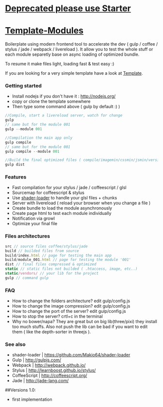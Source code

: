 # [Deprecated please use Starter](https://github.com/Makio64/starter)

# [Template-Modules](https://github.com/Makio64/Template-Modules)

Boilerplate using modern frontend tool to accelerate the dev ( gulp / coffee / stylus / jade / webpack / livereload ). It allow you to test the whole stuff or each module separetly base on async loading of optimized bundle.

To resume it make files light, loading fast & test easy :)

If you are looking for a very simple template have a look at [Template](https://github.com/Makio64/Template).

### Getting started

- Install nodejs if you don't have it : http://nodejs.org/
- copy or clone the template somewhere
- Then type some command above ( gulp by default :) )

```javascript
//Compile, start a livereload server, watch for change
gulp
// same but for the module 001
gulp --module 001

//Compilation the main app only
gulp compile
// same but for the module 001
gulp compile --module 001

//Build the final optimized files ( compile/imagemin/cssmin/jsmin/versionning/etc.. )
gulp dist
```

### Features
- Fast compilation for your stylus / jade / coffeescript / glsl
- Sourcemap for coffeescript & stylus
- Use [shader-loader](https://github.com/Makio64/shader-loader) to handle your glsl files + chunks
- Server with livereload ( reload your browser when you change a file )
- Create bundle to load the module asynchronously
- Create page html to test each module individually
- Notification via growl
- Optimize your final file

### Files architectures
```javascript
src // source files coffee/stylus/jade
build // builded files from source
build/index.html // page for testing the main app
build/module_001.html // page for testing the module '001'
dist // final files compressed & optimized
static // static files not builded ( .htaccess, image, etc..)
static/vendors/ // your lib for the project
gulp // command gulp
```

### FAQ
- How to change the folders architecture? edit gulp/config.js
- How to change the image compression? edit gulp/config.js
- How to change the port of the server? edit gulp/config.js
- How to stop the server? crtl+c in the terminal
- Why no bower/napa? They are great but on big lib(three/pixi) they install too much stuffs. Also not push the lib can be bad if you want to edit them ( like the depth-sorter in threejs ).

### See also

- shader-loader | https://github.com/Makio64/shader-loader
- Gulp | http://gulpjs.com/
- Webpack | http://webpack.github.io/
- Stylus | http://learnboost.github.io/stylus/
- CoffeeScript | http://coffeescript.org/
- Jade | http://jade-lang.com/

##Versions
1.0:
- first implementation
